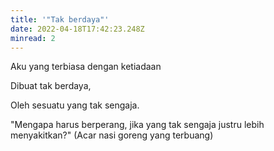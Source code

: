 ```yaml
---
title: '"Tak berdaya"'
date: 2022-04-18T17:42:23.248Z
minread: 2
---
```

Aku yang terbiasa dengan ketiadaan

Dibuat tak berdaya, 

Oleh sesuatu yang tak sengaja.

"Mengapa harus berperang, jika yang tak sengaja justru lebih menyakitkan?" (Acar nasi goreng yang terbuang)